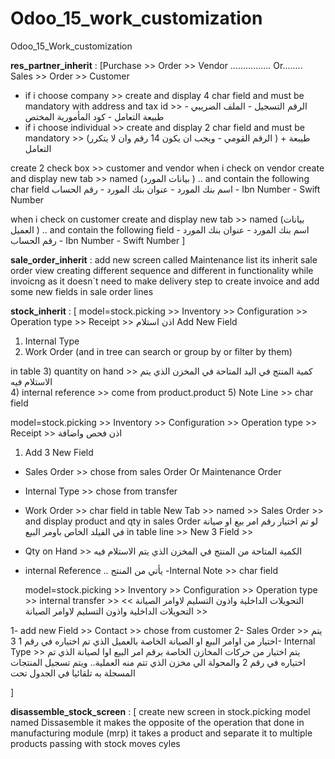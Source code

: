 # Odoo_15_work_customization
Odoo_15_Work_customization

**res_partner_inherit** :
[Purchase >> Order >> Vendor ................ Or........ Sales >> Order >> Customer 
- if i choose company >> create and display 4 char field and must be mandatory with address and tax id >> الرقم التسجيل - الملف الضريبي - طبيعة التعامل - كود المأمورية المختص 
- if i choose individual >> create and display  2 char field and must be mandatory >> (الرقم القومي - ويجب ان يكون 14 رقم وان لا يتكرر ) + طيبعة التعامل

create 2 check box >> customer and vendor 
when i check on vendor create and display  new tab >> named (بيانات المورد ) .. and contain the following char field اسم بنك المورد - عنوان بنك المورد - رقم الحساب - Ibn Number - Swift Number 


 when i check on customer create and display new tab >> named (بيانات العميل ) .. and contain the following field اسم بنك المورد - عنوان بنك المورد - رقم الحساب - Ibn Number - Swift Number ]


**sale_order_inherit** :
add new screen called Maintenance list its inherit sale order view creating different sequence and different in functionality while invoicng as it doesn`t need to make delivery step to create invoice 
and add some new fields in sale order lines 



 **stock_inherit** :
 [
 model=stock.picking >> Inventory >> Configuration >> Operation type >> Receipt >> اذن استلام
Add New Field 
1) Internal Type
2) Work Order
(and in tree can search or group by or filter by them)

in table 
3) quantity on hand >> كمية المنتج في اليد المتاحة في المخزن الذي يتم الاستلام فيه  
4) internal reference  >> come from product.product
5) Note Line >> char field 
  


  model=stock.picking >> Inventory >> Configuration >> Operation type >> Receipt  >> اذن فحص واضافة
1) Add 3 New Field 
- Sales Order >> chose from sales Order Or Maintenance Order 
- Internal Type >> chose from transfer 
- Work Order >> char field 
in table 
New Tab >> named >> Sales Order >> and display product and qty in sales Order لو تم اختيار رقم امر بيع او صيانة في الفيلد الخاص باومر البيع
in table line >> New 3 Field >> 
- Qty on Hand >> الكمية المتاحة من المنتج في المخزن الذي يتم الاستلام فيه  
- internal Reference  .. يأتي من المنتج 
 -Internal Note >> char field


  model=stock.picking >> Inventory >> Configuration >> Operation type >> internal transfer  >>   التحويلات الداخلية واذون التسليم لاوامر الصيانة >>  التحويلات الداخلية واذون التسليم لاوامر الصيانة >> 

1- add new Field >> Contact >> chose from customer 
2- Sales Order >>  يتم اختيار من اوامر البيع او الصيانة الخاصة بالعميل الذي تم اختياره في رقم 1
3- Internal Type >>  يتم اختيار من حركات المخازن الخاصة برقم امر البيع اوا لصيانة الذي تم اختياره في رقم 2 والمحولة الي مخزن الذي تتم منه العملية.. ويتم تسجيل المنتجات المسجلة به تلقائيا في الجدول تحت 
 
]


 **disassemble_stock_screen** :
 [
 create new screen in stock.picking model named Dissasemble it makes the opposite of the operation that done in manufacturing module (mrp)
 it takes a product and separate it to multiple products passing with stock moves cyles
 
